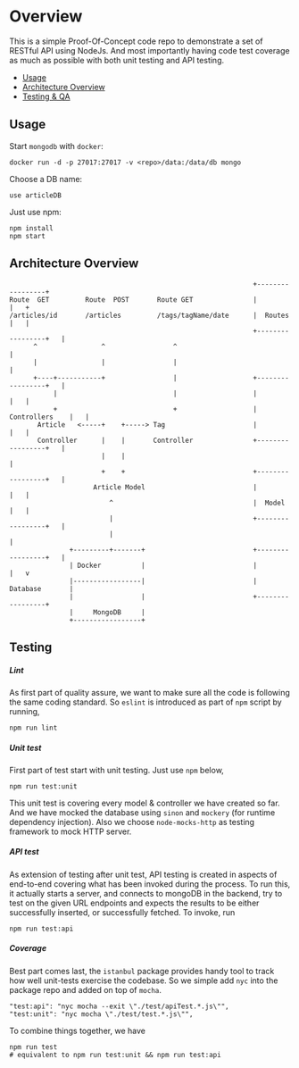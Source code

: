 # Overview

This is a simple Proof-Of-Concept code repo to demonstrate a set of RESTful API using NodeJs. And most importantly having code test coverage as much as possible with both unit testing and API testing.

* [Usage](#usage)
* [Architecture Overview](#archi)
* [Testing & QA](#test)

## Usage

Start `mongodb` with `docker`:

	docker run -d -p 27017:27017 -v <repo>/data:/data/db mongo
    
Choose a DB name:

	use articleDB
    
Just use npm:

	npm install
    npm start
    
## Architecture Overview


                                                                 +-----------------+
    Route  GET         Route  POST       Route GET               |                 |   +
    /articles/id       /articles         /tags/tagName/date      |  Routes         |   |
                                                                 +-----------------+   |
          ^                ^                 ^                                         |
          |                |                 |                                         |
          +----+-----------+                 |                   +-----------------+   |
               |                             |                   |                 |   |
               +                             +                   |  Controllers    |   |
           Article   <-----+    +-----> Tag                      |                 |   |
           Controller      |    |       Controller               +-----------------+   |
                           |    |                                                      |
                           +    +                                +-----------------+   |
                         Article Model                           |                 |   |
                             ^                                   |  Model          |   |
                             |                                   +-----------------+   |
                             |                                                         |
                   +---------+-------+                           +-----------------+   |
                   | Docker          |                           |                 |   v
                   |-----------------|                           |  Database       |
                   |                 |                           +-----------------+
                   |     MongoDB     |
                   +-----------------+
                   
                   
## Testing

##### Lint
As first part of quality assure, we want to make sure all the code is following the same coding standard. So `eslint` is introduced as part of `npm` script by running,

	npm run lint
    
##### Unit test
First part of test start with unit testing. Just use `npm` below,

	npm run test:unit
    
This unit test is covering every model & controller we have created so far. And we have mocked the database using `sinon` and `mockery` (for runtime dependency injection). Also we choose `node-mocks-http` as testing framework to mock HTTP server.

##### API test
As extension of testing after unit test, API testing is created in aspects of end-to-end covering what has been invoked during the process. To run this, it actually starts a server, and connects to mongoDB in the backend, try to test on the given URL endpoints and expects the results to be either successfully inserted, or successfully fetched. To invoke, run

	npm run test:api

##### Coverage
Best part comes last, the `istanbul` package provides handy tool to track how well unit-tests exercise the codebase. So we simple add `nyc` into the package repo and added on top of `mocha`.

	"test:api": "nyc mocha --exit \"./test/apiTest.*.js\"",
    "test:unit": "nyc mocha \"./test/test.*.js\"",
    
To combine things together, we have

	npm run test 
    # equivalent to npm run test:unit && npm run test:api
